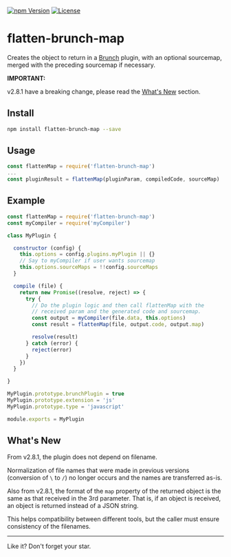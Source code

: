 [![npm Version][npm-image]][npm-url]
[![License][license-image]][license-url]

# flatten-brunch-map

Creates the object to return in a [Brunch](http://brunch.io) plugin, with an optional sourcemap, merged with the preceding sourcemap if necessary.

**IMPORTANT:**

v2.8.1 have a breaking change, please read the [What's New](#whats-new) section.

## Install

```bash
npm install flatten-brunch-map --save
```

## Usage

```js
const flattenMap = require('flatten-brunch-map')
...
const pluginResult = flattenMap(pluginParam, compiledCode, sourceMap)
```

## Example

```js
const flattenMap = require('flatten-brunch-map')
const myCompiler = require('myCompiler')

class MyPlugin {

  constructor (config) {
    this.options = config.plugins.myPlugin || {}
    // Say to myCompiler if user wants sourcemap
    this.options.sourceMaps = !!config.sourceMaps
  }

  compile (file) {
    return new Promise((resolve, reject) => {
      try {
        // Do the plugin logic and then call flattenMap with the
        // received param and the generated code and sourcemap.
        const output = myCompiler(file.data, this.options)
        const result = flattenMap(file, output.code, output.map)

        resolve(result)
      } catch (error) {
        reject(error)
      }
    })
  }

}

MyPlugin.prototype.brunchPlugin = true
MyPlugin.prototype.extension = 'js'
MyPlugin.prototype.type = 'javascript'

module.exports = MyPlugin
```


## What's New

From v2.8.1, the plugin does not depend on filename.

Normalization of file names that were made in previous versions (conversion of `\` to `/`) no longer occurs and the names are transferred as-is.

Also from v2.8.1, the format of the `map` property of the returned object is the same as that received in the 3rd parameter. That is, if an object is received, an object is returned instead of a JSON string.

This helps compatibility between different tools, but the caller must ensure consistency of the filenames.


---
Like it? Don't forget your star.

[npm-image]:      https://img.shields.io/npm/v/flatten-brunch-map.svg
[npm-url]:        https://www.npmjs.com/package/flatten-brunch-map
[license-image]:  https://img.shields.io/npm/l/express.svg
[license-url]:    https://github.com/aMarCruz/flatten-brunch-map/blob/master/LICENSE
